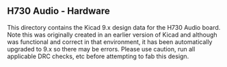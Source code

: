 ## H730 Audio - Hardware

This directory contains the Kicad 9.x design data for the H730 Audio board.
Note this was originally created in an earlier version of Kicad and although
was functional and correct in that environment, it has been automatically
upgraded to 9.x so there may be errors. Please use caution, run all applicable
DRC checks, etc before attempting to fab this design.

